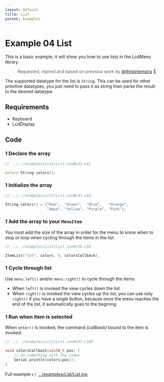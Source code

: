 ```yaml
---
layout: default
title: List
parent: Examples
---
```


# Example 04 List

This is a basic example, it will show you how to use lists in the LcdMenu library.

> Requested, inpired and based on previous work by [@thijstriemstra](https://github.com/forntoh/LcdMenu/pull/22) 🙏

The supported datatype for the list is `String`. This can be used for other primitive datatypes, you just need to pass it as string then parse the result to the desired datatype.

## Requirements

- Keyboard
- LcdDisplay

## Code

### 1 Declare the array

```cpp
// ../../examples/List/List.ino#L41-L41

extern String colors[];
```

### 1 Initialize the array

```cpp
// ../../examples/List/List.ino#L43-L44

String colors[] = {"Red",  "Green",  "Blue",   "Orange",
                   "Aqua", "Yellow", "Purple", "Pink"};
```

### 1 Add the array to your `MenuItem`

You must add the size of the array in order for the menu to know when to stop or loop when cycling through the items in the list.

```cpp
// ../../examples/List/List.ino#L58-L58

ItemList("Col", colors, 9, colorsCallback),
```

### 1 Cycle through list

Use `menu.left()` and/or `menu.right()` to cycle through the items

- When `left()` is invoked the view cycles down the list
- When `right()` is invoked the view cycles up the list, you can use only `right()` if you have a single button, because once the menu reaches the end of the list, it automatically goes to the begining.

### 1 Run when item is selected

When `enter()` is invoked, the command _(callback)_ bound to the item is invoked.

```cpp
// ../../examples/List/List.ino#L97-L100

void colorsCallback(uint8_t pos) {
    // do something with the index
    Serial.println(colors[pos]);
}
```

Full example 👉 [.../examples/List/List.ino](https://github.com/forntoh/LcdMenu/tree/master/examples/List/List.ino)
